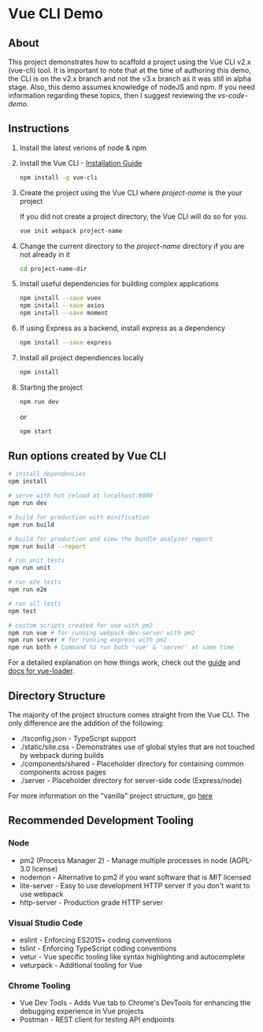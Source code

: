 # Vue CLI Demo

## About

This project demonstrates how to scaffold a project using the Vue CLI v2.x (vue-cli) tool.  It is important to note that at the time of authoring this demo, the CLI is on the v2.x branch and not the v3.x branch as it was still in alpha stage.  Also, this demo assumes knowledge of nodeJS and npm.  If you need information regarding these topics, then I suggest reviewing the _vs-code-demo_.

## Instructions

  1. Install the latest verions of node & npm
  2. Install the Vue CLI - [Installation Guide](https://vuejs.org/v2/guide/installation.html#CLI)

      ``` bash
      npm install -g vue-cli
      ```

  3. Create the project using the Vue CLI where _project-name_ is the your project

      If you did not create a project directory, the Vue CLI will do so for you.

      ``` bash
      vue init webpack project-name
      ```

  4. Change the current directory to the _project-name_ directory if you are not already in it

      ``` bash
      cd project-name-dir
      ```

  5. Install useful dependencies for building complex applications

      ``` bash
      npm install --save vuex
      npm install --save axios
      npm install --save moment
      ```

  6. If using Express as a backend, install express as a dependency

      ``` bash
      npm install --save express
      ```

  7. Install all project dependiences locally

      ``` bash
      npm install
      ```

  8. Starting the project

      ``` bash
      npm run dev
      ```
      or
      ``` bash
      npm start
      ```

## Run options created by Vue CLI

``` bash
# install dependencies
npm install

# serve with hot reload at localhost:8080
npm run dev

# build for production with minification
npm run build

# build for production and view the bundle analyzer report
npm run build --report

# run unit tests
npm run unit

# run e2e tests
npm run e2e

# run all tests
npm test

# custom scripts created for use with pm2
npm run vue # for running webpack-dev-server with pm2
npm run server # for running express with pm2
npm run both # Command to run both 'vue' & 'server' at same time
```

For a detailed explanation on how things work, check out the [guide](http://vuejs-templates.github.io/webpack/) and [docs for vue-loader](http://vuejs.github.io/vue-loader).

## Directory Structure

The majority of the project structure comes straight from the Vue CLI. The only difference are the addition of the following:

* ./tsconfig.json - TypeScript support
* ./static/site.css - Demonstrates use of global styles that are not touched by webpack during builds
* ./components/shared - Placeholder directory for containing common components across pages
* ./server - Placeholder directory for server-side code (Express/node)

For more information on the "vanilla" project structure, go [here](https://vuejs-templates.github.io/webpack/structure.html)

## Recommended Development Tooling

### Node

* pm2 (Process Manager 2) - Manage multiple processes in node (AGPL-3.0 license)
* nodemon - Alternative to pm2 if you want software that is *MIT* licensed
* lite-server - Easy to use development HTTP server if you don't want to use webpack
* http-server - Production grade HTTP server

### Visual Studio Code

* eslint - Enforcing ES2015+ coding conventions
* tslint - Enforcing TypeScript coding conventions
* vetur - Vue specific tooling like syntax highlighting and autocomplete
* veturpack - Additional tooling for Vue

### Chrome Tooling

* Vue Dev Tools - Adds Vue tab to Chrome's DevTools for enhancing the debugging experience in Vue projects
* Postman - REST client for testing API endpoints
